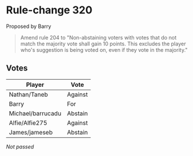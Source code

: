 # Rule-change 320

Proposed by Barry

> Amend rule 204 to "Non-abstaining voters with votes that do not match the majority vote shall gain 10 points. This excludes the player who's suggestion is being voted on, even if they vote in the majority."


## Votes

| Player            | Vote     |
|-------------------|----------|
| Nathan/Taneb      | Against  |
| Barry             | For      |
| Michael/barrucadu | Abstain  |
| Alfie/Alfie275    | Against  |
| James/jameseb     | Abstain  |

*Not passed*

